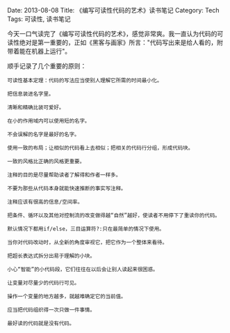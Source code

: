 Date: 2013-08-08
Title: 《编写可读性代码的艺术》读书笔记
Category: Tech
Tags: 可读性, 读书笔记

今天一口气读完了《编写可读性代码的艺术》，感觉非常爽。我一直认为代码的可读性绝对是第一重要的，正如《黑客与画家》所言："代码写出来是给人看的，附带着能在机器上运行"。

顺手记录了几个重要的原则：

    可读性基本定理：代码的写法应当使别人理解它所需的时间最小化。

    把信息装进名字里。

    清晰和精确比装可爱好。

    在小的作用域内可以使用短的名字。

    不会误解的名字是最好的名字。

    使用一致的布局；让相似的代码看上去相似；把相关的代码行分组，形成代码块。

    一致的风格比正确的风格更重要。

    注释的目的是尽量帮助读者了解得和作者一样多。

    不要为那些从代码本身就能快速推断的事实写注释。

    注释应该有很高的信息/空间率。

    把条件、循环以及其他对控制流的改变做得越“自然”越好，使读者不用停下了重读你的代码。

    默认情况下都用if/else，三目运算符?:只在最简单的情况下使用。

    当你对代码改动时，从全新的角度审视它，把它作为一个整体来看待。

    把超长表达式拆分出易于理解的小块。

    小心“智能”的小代码段，它们往往在以后会让别人读起来很困惑。

    让变量对尽量少的代码行可见。

    操作一个变量的地方越多，就越难确定它的当前值。

    应当把代码组织得一次只做一件事情。

    最好读的代码就是没有代码。












